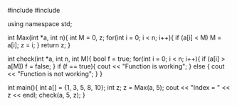 #include<iostream>
#include<cmath>

using namespace std;

int Max(int *a, int n){
    int M = 0, z;
    for(int i = 0; i < n; i++){
            if (a[i] < M) M = a[i];
            z = i;
    }
    return z;
}

int check(int *a, int n, int M){
    bool f = true;
    for(int i = 0; i < n; i++){
        if (a[i] > a[M]) f = false;
    }
        if (f == true){
            cout << "Function is working";
        }
        else {
            cout << "Function is not working";
        }
}

int main(){
    int a[] = {1, 3, 5, 8, 10};
    int z;
    z = Max(a, 5);
    cout << "Index = " << z << endl;
    check(a, 5, z);
}
